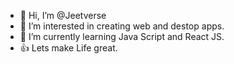 - 👋 Hi, I’m @Jeetverse
- 👀 I’m interested in creating web and destop apps.
- 🌱 I’m currently learning Java Script and React JS.
- 👍 Lets make Life great.
<!---
Jeetverse/Jeetverse is a ✨ special ✨ repository because its `README.md` (this file) appears on your GitHub profile.
You can click the Preview link to take a look at your changes.
--->
